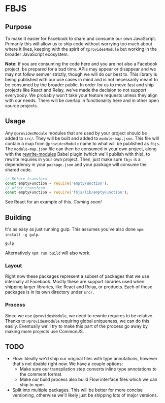 # FBJS

## Purpose

To make it easier for Facebook to share and consume our own JavaScript. Primarily this will allow us to ship code without worrying too much about where it lives, keeping with the spirit of `@providesModule` but working in the broader JavaScript ecosystem.

**Note:** If you are consuming the code here and you are not also a Facebook project, be prepared for a bad time. APIs may appear or disappear and we may not follow semver strictly, though we will do our best to. This library is being published with our use cases in mind and is not necessarily meant to be consumed by the broader public. In order for us to move fast and ship projects like React and Relay, we've made the decision to not support everybody. We probably won't take your feature requests unless they align with our needs. There will be overlap in functionality here and in other open source projects.

## Usage

Any `@providesModule` modules that are used by your project should be added to `src/`. They will be built and added to `module-map.json`. This file will contain a map from `@providesModule` name to what will be published as `fbjs`. The `module-map.json` file can then be consumed in your own project, along with the [rewrite-modules](https://github.com/facebook/fbjs/blob/master/babel-preset/plugins/rewrite-modules.js) Babel plugin (which we'll publish with this), to rewrite requires in your own project. Then, just make sure `fbjs` is a dependency in your `package.json` and your package will consume the shared code.

```js
// Before transform
const emptyFunction = require('emptyFunction');
// After transform
const emptyFunction = require('fbjs/lib/emptyFunction');
```

See React for an example of this. *Coming soon!*

## Building

It's as easy as just running gulp. This assumes you've also done `npm install -g gulp`.

```sh
gulp
```

Alternatively `npm run build` will also work.

### Layout

Right now these packages represent a subset of packages that we use internally at Facebook. Mostly these are support libraries used when shipping larger libraries, like React and Relay, or products. Each of these packages is in its own directory under `src/`.

### Process

Since we use `@providesModule`, we need to rewrite requires to be relative. Thanks to `@providesModule` requiring global uniqueness, we can do this easily. Eventually we'll try to make this part of the process go away by making more projects use CommonJS.


## TODO

- Flow: Ideally we'd ship our original files with type annotations, however that's not doable right now. We have a couple options:
  - Make sure our transpilation step converts inline type annotations to the comment format.
  - Make our build process also build Flow interface files which we can ship to npm.
- Split into multiple packages. This will be better for more concise versioning, otherwise we'll likely just be shipping lots of major versions.
